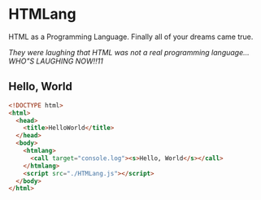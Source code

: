 # HTMLang

HTML as a Programming Language. Finally all of your dreams came true.

*They were laughing that HTML was not a real programming language... WHO"S LAUGHING NOW!!11*

## Hello, World

```html
<!DOCTYPE html>
<html>
  <head>
    <title>HelloWorld</title>
  </head>
  <body>
    <htmlang>
      <call target="console.log"><s>Hello, World</s></call>
    </htmlang>
    <script src="./HTMLang.js"></script>
  </body>
</html>
```
